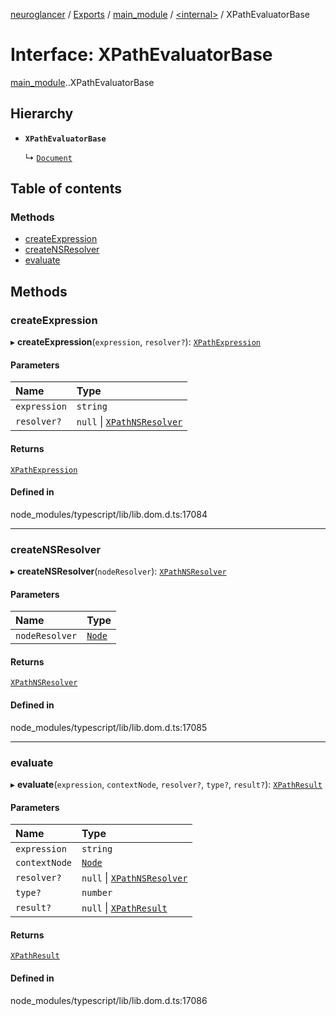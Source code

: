 [neuroglancer](../README.md) / [Exports](../modules.md) / [main\_module](../modules/main_module.md) / [<internal\>](../modules/main_module._internal_.md) / XPathEvaluatorBase

# Interface: XPathEvaluatorBase

[main_module](../modules/main_module.md).[<internal>](../modules/main_module._internal_.md).XPathEvaluatorBase

## Hierarchy

- **`XPathEvaluatorBase`**

  ↳ [`Document`](main_module._internal_.Document.md)

## Table of contents

### Methods

- [createExpression](main_module._internal_.XPathEvaluatorBase.md#createexpression)
- [createNSResolver](main_module._internal_.XPathEvaluatorBase.md#creatensresolver)
- [evaluate](main_module._internal_.XPathEvaluatorBase.md#evaluate)

## Methods

### createExpression

▸ **createExpression**(`expression`, `resolver?`): [`XPathExpression`](../modules/main_module._internal_.md#xpathexpression)

#### Parameters

| Name | Type |
| :------ | :------ |
| `expression` | `string` |
| `resolver?` | ``null`` \| [`XPathNSResolver`](../modules/main_module._internal_.md#xpathnsresolver) |

#### Returns

[`XPathExpression`](../modules/main_module._internal_.md#xpathexpression)

#### Defined in

node_modules/typescript/lib/lib.dom.d.ts:17084

___

### createNSResolver

▸ **createNSResolver**(`nodeResolver`): [`XPathNSResolver`](../modules/main_module._internal_.md#xpathnsresolver)

#### Parameters

| Name | Type |
| :------ | :------ |
| `nodeResolver` | [`Node`](../modules/main_module._internal_.md#node) |

#### Returns

[`XPathNSResolver`](../modules/main_module._internal_.md#xpathnsresolver)

#### Defined in

node_modules/typescript/lib/lib.dom.d.ts:17085

___

### evaluate

▸ **evaluate**(`expression`, `contextNode`, `resolver?`, `type?`, `result?`): [`XPathResult`](../modules/main_module._internal_.md#xpathresult)

#### Parameters

| Name | Type |
| :------ | :------ |
| `expression` | `string` |
| `contextNode` | [`Node`](../modules/main_module._internal_.md#node) |
| `resolver?` | ``null`` \| [`XPathNSResolver`](../modules/main_module._internal_.md#xpathnsresolver) |
| `type?` | `number` |
| `result?` | ``null`` \| [`XPathResult`](../modules/main_module._internal_.md#xpathresult) |

#### Returns

[`XPathResult`](../modules/main_module._internal_.md#xpathresult)

#### Defined in

node_modules/typescript/lib/lib.dom.d.ts:17086

